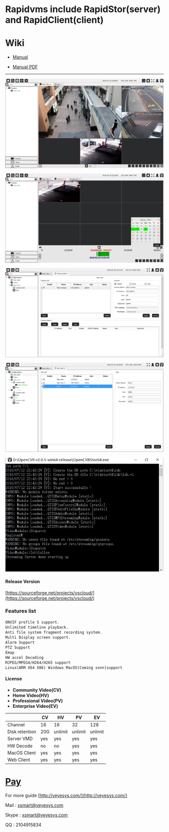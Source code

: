 # Rapidvms include RapidStor(server) and RapidClient(client) #

# Wiki #

*  [Manual](https://xsmart.gitbooks.io/rapidvmsusermanual/content/)

*  [Manual PDF](https://www.gitbook.com/download/pdf/book/xsmart/rapidvmsusermanual)


----------
![](https://raw.githubusercontent.com/xsmart/ve-img/master/opencvr2/opencvrclient.png)

![](https://raw.githubusercontent.com/xsmart/ve-img/master/opencvr2/playback.png)

![](https://raw.githubusercontent.com/xsmart/ve-img/master/opencvr2/configure.png)

![](https://raw.githubusercontent.com/xsmart/ve-img/master/opencvr2/opencvrstoradd.png)

![](https://raw.githubusercontent.com/xsmart/ve-img/master/opencvr2/opencvrstor.png)


#### Release Version ####
[https://sourceforge.net/projects/vscloud/](https://sourceforge.net/projects/vscloud/)

### Features list ###
	ONVIF profile S support.
    Unlimited timeline playback.
	Anti file system fragment recording system.
	Multi Display screen support.
	Alarm Support
	PTZ Support
	Emap
	HW accel Decoding
	MJPEG/MPEG4/H264/H265 support
	Linux(ARM X64 X86) Windows MacOS(Coming sonn)support

#### License ####
* **Community Video(CV)**
* **Home Video(HV)**
* **Professional Video(PV)**
* **Enterprise Video(EV)**

|  | CV | HV | PV | EV |
| -- | -- | -- | -- | -- |
| Channel| 16 | 16 | 32 | 128 |
| Disk retention | 20G | unlimit | unlimit | unlimit |
| Server VMD | yes | yes | yes | yes |
| HW Decode | no | no | yes | yes |
| MacOS Client | yes | yes | yes| yes|
| Web Client | yes | yes | yes | yes |

# [Pay](http://veyesys.com/) #


For more guide
[http://veyesys.com/](http://veyesys.com/)

Mail  : [xsmart@veyesys.com](xsmart@veyesys.com)

Skype : xsmart@veyesys.com

QQ    : 2104915834
